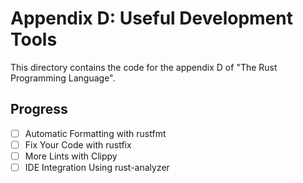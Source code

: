# Appendix D: Useful Development Tools

This directory contains the code for the appendix D of "The Rust Programming
Language".

## Progress

- [ ] Automatic Formatting with rustfmt
- [ ] Fix Your Code with rustfix
- [ ] More Lints with Clippy
- [ ] IDE Integration Using rust-analyzer